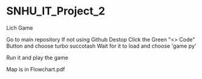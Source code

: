 # SNHU_IT_Project_2
Lich Game 

Go to main repository
If not using Github Destop
Click the Green "<> Code" Button and choose turbo succotash
Wait for it to load and choose 'game py'

Run it and play the game

Map is in Flowchart.pdf
